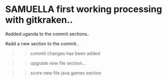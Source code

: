 # SAMUELLA first working processing with gitkraken..

#added uganda to the commit sections..

#add a new section to the commit..

>>commit changes has been added

>> upgrade new file section...

>> score new file java games section